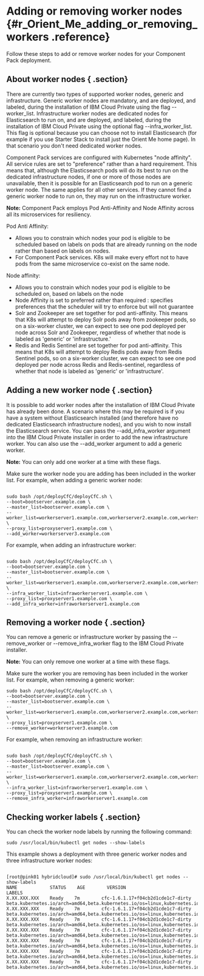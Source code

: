 # Adding or removing worker nodes {#r_Orient_Me_adding_or_removing_workers .reference}

Follow these steps to add or remove worker nodes for your Component Pack deployment.

## About worker nodes { .section}

There are currently two types of supported worker nodes, generic and infrastructure. Generic worker nodes are mandatory, and are deployed, and labeled, during the installation of IBM Cloud Private using the flag --worker\_list. Infrastructure worker nodes are dedicated nodes for Elasticsearch to run on, and are deployed, and labeled, during the installation of IBM Cloud Private using the optional flag --infra\_worker\_list. This flag is optional because you can choose not to install Elasticsearch \(for example if you use Starter Stack to install just the Orient Me home page\). In that scenario you don't need dedicated worker nodes.

Component Pack services are configured with Kubernetes "node affinity". All service rules are set to "preference" rather than a hard requirement. This means that, although the Elasticsearch pods will do its best to run on the dedicated infrastructure nodes, if one or more of those nodes are unavailable, then it is possible for an Elasticsearch pod to run on a generic worker node. The same applies for all other services. If they cannot find a generic worker node to run on, they may run on the infrastructure worker.

**Note:** Component Pack employs Pod Anti-Affinity and Node Affinity across all its microservices for resiliency.

Pod Anti Affinity:

-   Allows you to constrain which nodes your pod is eligible to be scheduled based on labels on pods that are already running on the node rather than based on labels on nodes.
-   For Component Pack services. K8s will make every effort not to have pods from the same microservice co-exist on the same node.

Node affinity:

-   Allows you to constrain which nodes your pod is eligible to be scheduled on, based on labels on the node
-   Node Affinity is set to preferred rather than required : specifies preferences that the scheduler will try to enforce but will not guarantee
-   Solr and Zookeeper are set together for pod anti-affinity. This means that K8s will attempt to deploy Solr pods away from zookeeper pods, so on a six-worker cluster, we can expect to see one pod deployed per node across Solr and Zookeeper, regardless of whether that node is labeled as 'generic' or 'infrastructure.'
-   Redis and Redis Sentinel are set together for pod anti-affinity. This means that K8s will attempt to deploy Redis pods away from Redis Sentinel pods, so on a six-worker cluster, we can expect to see one pod deployed per node across Redis and Redis-sentinel, regardless of whether that node is labeled as 'generic' or 'infrastructure'.

## Adding a new worker node { .section}

It is possible to add worker nodes after the installation of IBM Cloud Private has already been done. A scenario where this may be required is if you have a system without Elasticsearch installed \(and therefore have no dedicated Elasticsearch infrastructure nodes\), and you wish to now install the Elasticsearch service. You can pass the --add\_infra\_worker argument into the IBM Cloud Private installer in order to add the new infrastructure worker. You can also use the --add\_worker argument to add a generic worker.

**Note:** You can only add one worker at a time with these flags.

Make sure the worker node you are adding has been included in the worker list. For example, when adding a generic worker node:

```

sudo bash /opt/deployCfC/deployCfC.sh \
--boot=bootserver.example.com \
--master_list=bootserver.example.com \
--worker_list=workerserver1.example.com,workerserver2.example.com,workerserver3.example.com \
--proxy_list=proxyserver1.example.com \
--add_worker=workerserver3.example.com

```

For example, when adding an infrastructure worker:

```

sudo bash /opt/deployCfC/deployCfC.sh \
--boot=bootserver.example.com \
--master_list=bootserver.example.com \
--worker_list=workerserver1.example.com,workerserver2.example.com,workerserver3.example.com \
--infra_worker_list=infraworkerserver1.example.com \
--proxy_list=proxyserver1.example.com \
--add_infra_worker=infraworkerserver1.example.com

```

## Removing a worker node { .section}

You can remove a generic or infrastructure worker by passing the --remove\_worker or --remove\_infra\_worker flag to the IBM Cloud Private installer.

**Note:** You can only remove one worker at a time with these flags.

Make sure the worker you are removing has been included in the worker list. For example, when removing a generic worker:

```
sudo bash /opt/deployCfC/deployCfC.sh \
--boot=bootserver.example.com \
--master_list=bootserver.example.com \
--worker_list=workerserver1.example.com,workerserver2.example.com,workerserver3.example.com \
--proxy_list=proxyserver1.example.com \
--remove_worker=workerserver3.example.com

```

For example, when removing an infrastructure worker:

```

sudo bash /opt/deployCfC/deployCfC.sh \
--boot=bootserver.example.com \
--master_list=bootserver.example.com \
--worker_list=workerserver1.example.com,workerserver2.example.com,workerserver3.example.com \
--infra_worker_list=infraworkerserver1.example.com \
--proxy_list=proxyserver1.example.com \
--remove_infra_worker=infraworkerserver1.example.com

```

## Checking worker labels { .section}

You can check the worker node labels by running the following command:

```
sudo /usr/local/bin/kubectl get nodes --show-labels

```

This example shows a deployment with three generic worker nodes and three infrastructure worker nodes:

```

[root@pink01 hybridcloud]# sudo /usr/local/bin/kubectl get nodes --show-labels
NAME            STATUS    AGE        VERSION                                LABELS
X.XX.XXX.XXX    Ready    7m        cfc-1.6.1.17+f04cb2d1cde1c7-dirty    beta.kubernetes.io/arch=amd64,beta.kubernetes.io/os=linux,kubernetes.io/hostname=X.XX.XXX.XXX,role=master
X.XX.XXX.XXX    Ready    7m        cfc-1.6.1.17+f04cb2d1cde1c7-dirty    beta.kubernetes.io/arch=amd64,beta.kubernetes.io/os=linux,kubernetes.io/hostname=X.XX.XXX.XXX,proxy=true,type=generic
X.XX.XXX.XXX    Ready    7m        cfc-1.6.1.17+f04cb2d1cde1c7-dirty    beta.kubernetes.io/arch=amd64,beta.kubernetes.io/os=linux,kubernetes.io/hostname=X.XX.XXX.XXX,proxy=true,type=generic
X.XX.XXX.XXX    Ready    7m        cfc-1.6.1.17+f04cb2d1cde1c7-dirty    beta.kubernetes.io/arch=amd64,beta.kubernetes.io/os=linux,kubernetes.io/hostname=X.XX.XXX.XXX,proxy=true,type=generic
X.XX.XXX.XXX    Ready    7m        cfc-1.6.1.17+f04cb2d1cde1c7-dirty    beta.kubernetes.io/arch=amd64,beta.kubernetes.io/os=linux,kubernetes.io/hostname=X.XX.XXX.XXX,type=infrastructure
X.XX.XXX.XXX    Ready    7m        cfc-1.6.1.17+f04cb2d1cde1c7-dirty    beta.kubernetes.io/arch=amd64,beta.kubernetes.io/os=linux,kubernetes.io/hostname=X.XX.XXX.XXX,type=infrastructure
X.XX.XXX.XXX    Ready    7m        cfc-1.6.1.17+f04cb2d1cde1c7-dirty    beta.kubernetes.io/arch=amd64,beta.kubernetes.io/os=linux,kubernetes.io/hostname=X.XX.XXX.XXX,type=infrastructure

```

